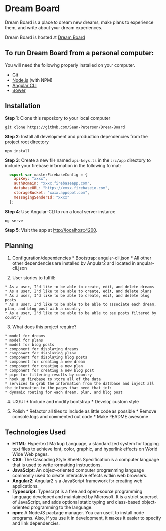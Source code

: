 # Dream Board

Dream Board is a place to dream new dreams, make plans to experience them, and write about your dream experiences.

Dream Board is hosted at [Dream Board](https://dreamboard-b5976.firebaseapp.com)

## To run Dream Board from a personal computer:

You will need the following properly installed on your computer.

* [Git](https://git-scm.com/)
* [Node.js](https://nodejs.org/) (with NPM)
* [Angular CLI](https://ember-cli.com/)
* [Bower](https://bower.io/)

## Installation

**Step 1**: Clone this repository to your local computer

```console
git clone https://github.com/Sean-Peterson/Dream-Board
```

**Step 2**: Install all development and production dependencies from the project root directory

```console
npm install
```

**Step 3**: Create a new file named `api-keys.ts` in the `src/app` directory to include your firebase information in the following format:

```js
  export var masterFirebaseConfig = {
    apiKey: "xxxx",
    authDomain: "xxxx.firebaseapp.com",
    databaseURL: "https://xxxx.firebaseio.com",
    storageBucket: "xxxx.appspot.com",
    messagingSenderId: "xxxx"
  };
```

**Step 4**: Use Angular-CLI to run a local server instance

```console
ng serve
```

**Step 5**: Visit the app at [http://localhost:4200](http://localhost:4200).


## Planning

  1. Configuration/dependencies
    * Bootstrap: angular-cli.json
    * All other other dependencies are installed by Angular2 and located in angular-cli.json

  2. User stories to fulfill:

    * As a user, I'd like to be able to create, edit, and delete dreams
    * As a user, I'd like to be able to create, edit, and delete plans
    * As a user, I'd like to be able to create, edit, and delete blog posts
    * As a user, I'd like to be able to be able to associate each dream, plan, and blog post with a country
    * As a user, I'd like to be able to be able to see posts filtered by country

  3. What does this project require?

    * model for dreams
    * model for plans
    * model for blog posts
    * component for displaying dreams
    * component for displaying plans
    * component for displaying blog posts
    * component for creating a new dream
    * component for creating a new plan
    * component for creating a new blog post
    * pipe for filtering results by country
    * hook up firebase to store all of the data
    * services to grab the information from the database and inject all the information to the pages that need that info
    * dynamic routing for each dream, plan, and blog post 

  4. UX/UI
    * Include and modify bootstrap
    * Develop custom style

  5. Polish
    * Refactor all files to include as little code as possible
    * Remove console.logs and commented out code
    * Make README awesome

## Technologies Used
  * **HTML**: Hypertext Markup Language, a standardized system for tagging text files to achieve font, color, graphic, and hyperlink effects on World Wide Web pages.
  * **CSS**: The Cascading Style Sheets Specification is a computer language that is used to write formatting instructions.
  * **JavaScipt**: An object-oriented computer programming language commonly used to create interactive effects within web browsers.
  * **Angular2**: Angular2 is a JavaScript framework for creating web applications.
  * **Typescript**: Typescript is a free and open-source programming language developed and maintained by Microsoft. It is a strict superset of JavaScript, and adds optional static typing and class-based object-oriented programming to the language.
  * **npm**: A NodeJS package manager. You can use it to install node programs. Also, if you use it in development, it makes it easier to specify and link dependencies.
